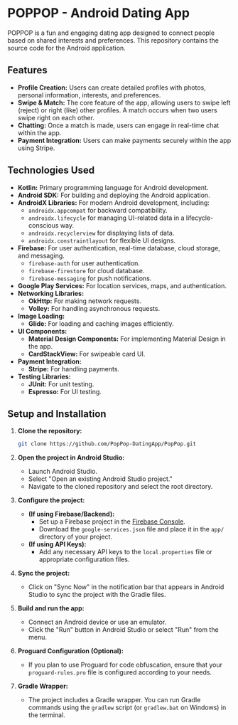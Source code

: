 # POPPOP - Android Dating App

POPPOP is a fun and engaging dating app designed to connect people based on shared interests and preferences. This repository contains the source code for the Android application.

## Features

- **Profile Creation:** Users can create detailed profiles with photos, personal information, interests, and preferences.
- **Swipe & Match:** The core feature of the app, allowing users to swipe left (reject) or right (like) other profiles. A match occurs when two users swipe right on each other.
- **Chatting:** Once a match is made, users can engage in real-time chat within the app.
- **Payment Integration:** Users can make payments securely within the app using Stripe.

## Technologies Used

- **Kotlin:** Primary programming language for Android development.
- **Android SDK:** For building and deploying the Android application.
- **AndroidX Libraries:** For modern Android development, including:
  - `androidx.appcompat` for backward compatibility.
  - `androidx.lifecycle` for managing UI-related data in a lifecycle-conscious way.
  - `androidx.recyclerview` for displaying lists of data.
  - `androidx.constraintlayout` for flexible UI designs.
- **Firebase:** For user authentication, real-time database, cloud storage, and messaging.
  - `firebase-auth` for user authentication.
  - `firebase-firestore` for cloud database.
  - `firebase-messaging` for push notifications.
- **Google Play Services:** For location services, maps, and authentication.
- **Networking Libraries:**
  - **OkHttp:** For making network requests.
  - **Volley:** For handling asynchronous requests.
- **Image Loading:**
  - **Glide:** For loading and caching images efficiently.
- **UI Components:**
  - **Material Design Components:** For implementing Material Design in the app.
  - **CardStackView:** For swipeable card UI.
- **Payment Integration:**
  - **Stripe:** For handling payments.
- **Testing Libraries:**
  - **JUnit:** For unit testing.
  - **Espresso:** For UI testing.

## Setup and Installation

1. **Clone the repository:**

   ```bash
   git clone https://github.com/PopPop-DatingApp/PopPop.git
   ```

2. **Open the project in Android Studio:**

   - Launch Android Studio.
   - Select "Open an existing Android Studio project."
   - Navigate to the cloned repository and select the root directory.

3. **Configure the project:**

   - **(If using Firebase/Backend):**
     - Set up a Firebase project in the [Firebase Console](https://console.firebase.google.com/).
     - Download the `google-services.json` file and place it in the `app/` directory of your project.
   - **(If using API Keys):**
     - Add any necessary API keys to the `local.properties` file or appropriate configuration files.

4. **Sync the project:**

   - Click on "Sync Now" in the notification bar that appears in Android Studio to sync the project with the Gradle files.

5. **Build and run the app:**

   - Connect an Android device or use an emulator.
   - Click the "Run" button in Android Studio or select "Run" from the menu.

6. **Proguard Configuration (Optional):**

   - If you plan to use Proguard for code obfuscation, ensure that your `proguard-rules.pro` file is configured according to your needs.

7. **Gradle Wrapper:**
   - The project includes a Gradle wrapper. You can run Gradle commands using the `gradlew` script (or `gradlew.bat` on Windows) in the terminal.
